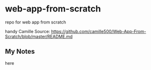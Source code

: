 # web-app-from-scratch

repo for web app from scratch

handy Camille Source:
https://github.com/camille500/Web-App-From-Scratch/blob/master/README.md

## My Notes

here


